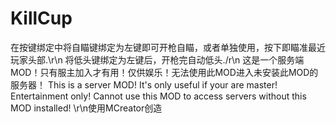 # KillCup
在按键绑定中将自瞄键绑定为左键即可开枪自瞄，或者单独使用，按下即瞄准最近玩家头部.\r\n
将低头键绑定为左键后，开枪完自动低头./r\n
这是一个服务端MOD！只有服主加入才有用！仅供娱乐！无法使用此MOD进入未安装此MOD的服务器！
This is a server MOD! It's only useful if your are master! Entertainment only! Cannot use this MOD to access servers without this MOD installed!
\r\n使用MCreator创造
